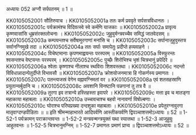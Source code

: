 अध्यायः 052
अग्नौ सर्पपतनम् ॥ 1 ॥ 

KK0105052001	सौतिरुवाच । 
KK0105052001a	ततः कर्म प्रववृते सर्पसत्रविधानतः ।
KK0105052001c	पर्यक्रामंश्च विदिवत्स्वे स्वे कर्मणि याजकाः ॥
KK0105052002a	प्रावृत्य कृष्णवासांसि धूम्रसंरक्तलोचनाः ।
KK0105052002c	जुहुवुर्मन्त्रवच्चैव समिद्धं जातवेदसम् ॥
KK0105052003a	कम्पयन्तश्च सर्वेषामुरगाणां मनांसि च ।
KK0105052003c	सर्पानाजुहुवुस्तत्र सर्वानग्निमुखे तदा ॥
KK0105052004a	ततः सर्पाः समापेतुः प्रदीप्ते हव्यवाहने ।
KK0105052004c	विचेष्टमानाः कृपणमाह्वयन्तः परस्परम् ॥
KK0105052005a	विस्फुरन्तः श्वसन्तश्च वेष्टयन्तः परस्परम् ।
KK0105052005c	पुच्छैः शिरोभिश्च भृशं चित्रभानुं प्रपेदिरे ॥
KK0105052006a	श्वेताः कृष्णाश्च नीलाश्च स्थविराः शिशवस्तथा ।
KK0105052006c	नदन्तो विविधान्नादान्पेतुर्दीप्ते विभावसौ ॥
KK0105052007a	क्रोशयोजनमात्रा हि गोकर्णस्य प्रमाणतः ।
KK0105052007c	पतन्त्यजस्रं वेगेन वह्नावग्निमतां वर ॥
KK0105052008a	एवं शतसहस्राणि प्रयुतान्यर्बुदानि च ।
KK0105052008c	अवशानि विनष्टानि पन्नगानां तु तत्र वै ॥
KK0105052009a	तुरगा इव तत्रान्ये हस्तिहस्ता इवापरे ।
KK0105052009c	मत्ता इव च मातङ्गा महाकाया महाबलाः ॥
KK0105052010a	उच्चावचाश्च बहवो नानावर्णा विषोल्बणाः ।
KK0105052010c	घोराश्च परिघप्रख्या दन्दशूका महाबलाः । 
KK0105052010e	प्रपेतुरग्नावुरगा मातृवाग्दण्डपीडिताः ॥ ॥ 
इति श्रीमन्माहाभारते आदिपर्वणि आस्तीकपर्वणि द्विपञ्चाशत्तमोऽध्यायः ॥ 52 ॥ 
1-52-1 पर्यक्रामन् पराक्रान्तवन्तः ॥ 1-52-2 मन्त्रवन्मन्त्रयुक्तं यथा स्यात्तथा ॥ 1-52-3 आजुहुवुः आहूतवन्तः ॥ 1-52-5 चित्रभानुमग्निम् ॥ 1-52-7 प्रमाणतः प्रमाणं प्राप्य ॥ द्विपञ्चाशत्तमोऽध्यायः ॥ 52 ॥
